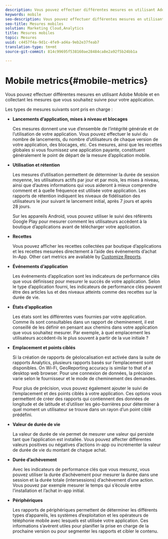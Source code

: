 ```yaml
---
description: Vous pouvez effectuer différentes mesures en utilisant Adobe Mobile et en collectant les mesures que vous souhaitez suivre pour votre application.
keywords: mobile
seo-description: Vous pouvez effectuer différentes mesures en utilisant Adobe Mobile et en collectant les mesures que vous souhaitez suivre pour votre application.
seo-title: Mesures mobiles
solution: Marketing Cloud,Analytics
title: Mesures mobiles
topic: Mesures
uuid: c4457f4a-9d1c-4fe9-ad4a-9eb2e37feab7
translation-type: tm+mt
source-git-commit: 814c99695f538160ae28484ca8e2a92f5b24bb1a

---
```



# Mobile metrics{#mobile-metrics}

Vous pouvez effectuer différentes mesures en utilisant Adobe Mobile et en collectant les mesures que vous souhaitez suivre pour votre application.

Les types de mesures suivants sont pris en charge :

* **Lancements d’application, mises à niveau et blocages**

   Ces mesures donnent une vue d’ensemble de l’intégrité générale et de l’utilisation de votre application. Vous pouvez effectuer le suivi du nombre de lancements, du nombre d’utilisateurs de chaque version de votre application, des blocages, etc. Ces mesures, ainsi que les recettes globales si vous fournissez une application payante, constituent généralement le point de départ de la mesure d’application mobile.

* **Utilisation et rétention**

   Les mesures d’utilisation permettent de déterminer la durée de session moyenne, les utilisateurs actifs par jour et par mois, les mises à niveau, ainsi que d’autres informations qui vous aideront à mieux comprendre comment et à quelle fréquence est utilisée votre application. Les rapports de rétention indiquent les niveaux de fidélisation des utilisateurs le jour suivant le lancement initial, après 7 jours et après 28 jours.

   Sur les appareils Android, vous pouvez utiliser le suivi des référents Google Play pour mesurer comment les utilisateurs accèdent à la boutique d’applications avant de télécharger votre application.

* **Recettes**

   Vous pouvez afficher les recettes collectées par boutique d’applications et les recettes mesurées directement à l’aide des événements d’achat In-App. Other cart metrics are available by [Customize Reports](/help/using/usage/reports-customize/reports-customize.md).

* **Événements d’application**

   Les événements d’application sont les indicateurs de performance clés que vous définissez pour mesurer le succès de votre application. Selon le type d’application fourni, les indicateurs de performance clés peuvent être des articles lus et des niveaux atteints comme des recettes sur la durée de vie.

* **États d’application**

   Les états sont les différentes vues fournies par votre application. Comme ils sont consultables dans un rapport de cheminement, il est conseillé de les définir en pensant aux chemins dans votre application que vous souhaitez mesurer. Par exemple, à quel emplacement les utilisateurs accèdent-ils le plus souvent à partir de la vue initiale ?

* **Emplacement et points ciblés**

   Si la création de rapports de géolocalisation est activée dans la suite de rapports Analytics, plusieurs rapports basés sur l’emplacement sont disponibles. On Wi-Fi, GeoReporting accuracy is similar to that of a desktop web browser. Pour une connexion de données, la précision varie selon le fournisseur et le mode de cheminement des demandes.

   Pour plus de précision, vous pouvez également ajouter le suivi de l’emplacement et des points ciblés à votre application. Ces options vous permettent de créer des rapports qui contiennent des données de longitude et de latitude et d’utiliser les géo-barrières pour déterminer à quel moment un utilisateur se trouve dans un rayon d’un point ciblé prédéfini.

* **Valeur de durée de vie**

   La valeur de durée de vie permet de mesurer une valeur qui persiste tant que l’application est installée. Vous pouvez affecter différentes valeurs positives ou négatives d’actions in-app ou incrémenter la valeur de durée de vie du montant de chaque achat.

* **Durée d’achèvement**

   Avec les indicateurs de performance clés que vous mesurez, vous pouvez utiliser la durée d’achèvement pour mesurer la durée dans une session et la durée totale (intersessions) d’achèvement d’une action. Vous pouvez par exemple mesurer le temps qui s’écoule entre l’installation et l’achat in-app initial.

* **Périphériques**

   Les rapports de périphériques permettent de déterminer les différents types d’appareils, les systèmes d’exploitation et les opérateurs de téléphonie mobile avec lesquels est utilisée votre application. Ces informations s’avèrent utiles pour planifier la prise en charge de la prochaine version ou pour segmenter les rapports et cibler le contenu.
